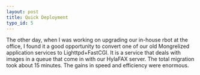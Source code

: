 ```yaml
--- 
layout: post
title: Quick Deployment
typo_id: 5
---
```

The other day, when I was working on upgrading our in-house rbot at the office, I found it a good opportunity to convert one of our old Mongrelized application services to Lighttpd+FastCGI.  It is a service that deals with images in a queue that come in with our HylaFAX server.  The total migration took about 15 minutes.  The gains in speed and efficiency were enormous.
